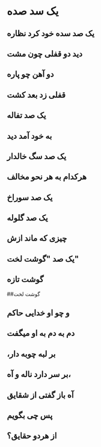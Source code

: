 # یک سد صده
## یک صد سده خود کرد نظاره
## دید دو قفلی چون مشت
## دو آهن چو پاره
## قفلی زد بعد کشت
## یک صد تفاله
## به خود آمد دید
## یک صد سگ خالدار
## هرکدام به هر نحو مخالف
## یک صد سوراخ
## یک صد گلوله
## چیزی که ماند ازش
## یک صد "گوشت لخت"
## گوشت تازه
##گوشت لخت
## و چو او خدایی حاکم
## دم به دم به او میگفت
## ،بر لبه چوبه دار
## بر سر دارد ناله و آه،
## آه باز گفتی از شقایق
## پس چی بگویم
## از هردو حقایق؟
